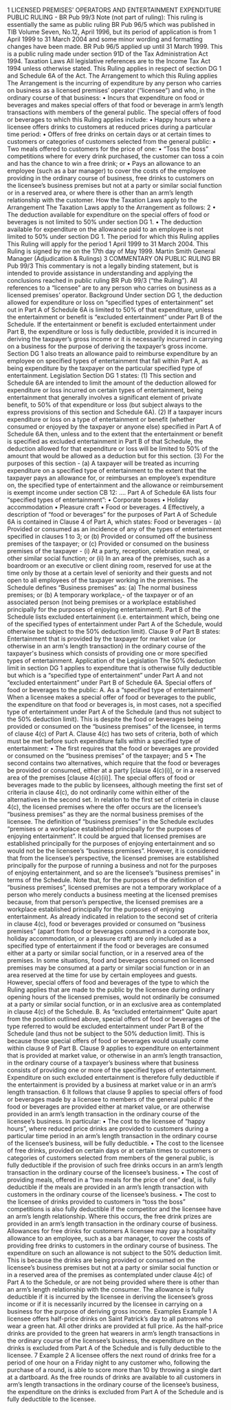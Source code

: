 1 LICENSED PREMISES’ OPERATORS AND ENTERTAINMENT EXPENDITURE PUBLIC RULING - BR Pub 99/3 Note (not part of ruling): This ruling is essentially the same as public ruling BR Pub 96/5 which was published in TIB Volume Seven, No.12, April 1996, but its period of application is from 1 April 1999 to 31 March 2004 and some minor wording and formatting changes have been made. BR Pub 96/5 applied up until 31 March 1999. This is a public ruling made under section 91D of the Tax Administration Act 1994. Taxation Laws All legislative references are to the Income Tax Act 1994 unless otherwise stated. This Ruling applies in respect of section DG 1 and Schedule 6A of the Act. The Arrangement to which this Ruling applies The Arrangement is the incurring of expenditure by any person who carries on business as a licensed premises’ operator (“licensee”) and who, in the ordinary course of that business: • Incurs that expenditure on food or beverages and makes special offers of that food or beverage in arm’s length transactions with members of the general public. The special offers of food or beverages to which this Ruling applies include: • Happy hours where a licensee offers drinks to customers at reduced prices during a particular time period: • Offers of free drinks on certain days or at certain times to customers or categories of customers selected from the general public: • Two meals offered to customers for the price of one: • “Toss the boss” competitions where for every drink purchased, the customer can toss a coin and has the chance to win a free drink; or • Pays an allowance to an employee (such as a bar manager) to cover the costs of the employee providing in the ordinary course of business, free drinks to customers on the licensee’s business premises but not at a party or similar social function or in a reserved area, or where there is other than an arm’s length relationship with the customer. How the Taxation Laws apply to the Arrangement The Taxation Laws apply to the Arrangement as follows: 2 • The deduction available for expenditure on the special offers of food or beverages is not limited to 50% under section DG 1. • The deduction available for expenditure on the allowance paid to an employee is not limited to 50% under section DG 1. The period for which this Ruling applies This Ruling will apply for the period 1 April 1999 to 31 March 2004. This Ruling is signed by me on the 17th day of May 1999. Martin Smith General Manager (Adjudication & Rulings) 3 COMMENTARY ON PUBLIC RULING BR Pub 99/3 This commentary is not a legally binding statement, but is intended to provide assistance in understanding and applying the conclusions reached in public ruling BR Pub 99/3 (“the Ruling”). All references to a “licensee” are to any person who carries on business as a licensed premises’ operator. Background Under section DG 1, the deduction allowed for expenditure or loss on “specified types of entertainment” set out in Part A of Schedule 6A is limited to 50% of that expenditure, unless the entertainment or benefit is “excluded entertainment” under Part B of the Schedule. If the entertainment or benefit is excluded entertainment under Part B, the expenditure or loss is fully deductible, provided it is incurred in deriving the taxpayer’s gross income or it is necessarily incurred in carrying on a business for the purpose of deriving the taxpayer’s gross income. Section DG 1 also treats an allowance paid to reimburse expenditure by an employee on specified types of entertainment that fall within Part A, as being expenditure by the taxpayer on the particular specified type of entertainment. Legislation Section DG 1 states: (1) This section and Schedule 6A are intended to limit the amount of the deduction allowed for expenditure or loss incurred on certain types of entertainment, being entertainment that generally involves a significant element of private benefit, to 50% of that expenditure or loss (but subject always to the express provisions of this section and Schedule 6A). (2) If a taxpayer incurs expenditure or loss on a type of entertainment or benefit (whether consumed or enjoyed by the taxpayer or anyone else) specified in Part A of Schedule 6A then, unless and to the extent that the entertainment or benefit is specified as excluded entertainment in Part B of that Schedule, the deduction allowed for that expenditure or loss will be limited to 50% of the amount that would be allowed as a deduction but for this section. (3) For the purposes of this section - (a) A taxpayer will be treated as incurring expenditure on a specified type of entertainment to the extent that the taxpayer pays an allowance for, or reimburses an employee’s expenditure on, the specified type of entertainment and the allowance or reimbursement is exempt income under section CB 12: .... Part A of Schedule 6A lists four “specified types of entertainment”: • Corporate boxes • Holiday accommodation • Pleasure craft • Food or beverages. 4 Effectively, a description of “food or beverages” for the purposes of Part A of Schedule 6A is contained in Clause 4 of Part A, which states: Food or beverages - (a) Provided or consumed as an incidence of any of the types of entertainment specified in clauses 1 to 3; or (b) Provided or consumed off the business premises of the taxpayer; or (c) Provided or consumed on the business premises of the taxpayer - (i) At a party, reception, celebration meal, or other similar social function; or (ii) In an area of the premises, such as a boardroom or an executive or client dining room, reserved for use at the time only by those at a certain level of seniority and their guests and not open to all employees of the taxpayer working in the premises. The Schedule defines “Business premises” as: (a) The normal business premises; or (b) A temporary workplace,- of the taxpayer or of an associated person (not being premises or a workplace established principally for the purposes of enjoying entertainment). Part B of the Schedule lists excluded entertainment (i.e. entertainment which, being one of the specified types of entertainment under Part A of the Schedule, would otherwise be subject to the 50% deduction limit). Clause 9 of Part B states: Entertainment that is provided by the taxpayer for market value (or otherwise in an arm's length transaction) in the ordinary course of the taxpayer's business which consists of providing one or more specified types of entertainment. Application of the Legislation The 50% deduction limit in section DG 1 applies to expenditure that is otherwise fully deductible but which is a “specified type of entertainment” under Part A and not “excluded entertainment” under Part B of Schedule 6A. Special offers of food or beverages to the public: A. As a “specified type of entertainment” When a licensee makes a special offer of food or beverages to the public, the expenditure on that food or beverages is, in most cases, not a specified type of entertainment under Part A of the Schedule (and thus not subject to the 50% deduction limit). This is despite the food or beverages being provided or consumed on the “business premises” of the licensee, in terms of clause 4(c) of Part A. Clause 4(c) has two sets of criteria, both of which must be met before such expenditure falls within a specified type of entertainment: • The first requires that the food or beverages are provided or consumed on the “business premises” of the taxpayer; and 5 • The second contains two alternatives, which require that the food or beverages be provided or consumed, either at a party \[clause 4(c)(i)\], or in a reserved area of the premises \[clause 4(c)(ii)\]. The special offers of food or beverages made to the public by licensees, although meeting the first set of criteria in clause 4(c), do not ordinarily come within either of the alternatives in the second set. In relation to the first set of criteria in clause 4(c), the licensed premises where the offer occurs are the licensee’s “business premises” as they are the normal business premises of the licensee. The definition of “business premises” in the Schedule excludes “premises or a workplace established principally for the purposes of enjoying entertainment”. It could be argued that licensed premises are established principally for the purposes of enjoying entertainment and so would not be the licensee’s “business premises”. However, it is considered that from the licensee’s perspective, the licensed premises are established principally for the purpose of running a business and not for the purposes of enjoying entertainment, and so are the licensee’s “business premises” in terms of the Schedule. Note that, for the purposes of the definition of “business premises”, licensed premises are not a temporary workplace of a person who merely conducts a business meeting at the licensed premises because, from that person’s perspective, the licensed premises are a workplace established principally for the purposes of enjoying entertainment. As already indicated in relation to the second set of criteria in clause 4(c), food or beverages provided or consumed on “business premises” (apart from food or beverages consumed in a corporate box, holiday accommodation, or a pleasure craft) are only included as a specified type of entertainment if the food or beverages are consumed either at a party or similar social function, or in a reserved area of the premises. In some situations, food and beverages consumed on licensed premises may be consumed at a party or similar social function or in an area reserved at the time for use by certain employees and guests. However, special offers of food and beverages of the type to which the Ruling applies that are made to the public by the licensee during ordinary opening hours of the licensed premises, would not ordinarily be consumed at a party or similar social function, or in an exclusive area as contemplated in clause 4(c) of the Schedule. B. As “excluded entertainment” Quite apart from the position outlined above, special offers of food or beverages of the type referred to would be excluded entertainment under Part B of the Schedule (and thus not be subject to the 50% deduction limit). This is because those special offers of food or beverages would usually come within clause 9 of Part B. Clause 9 applies to expenditure on entertainment that is provided at market value, or otherwise in an arm’s length transaction, in the ordinary course of a taxpayer’s business where that business consists of providing one or more of the specified types of entertainment. Expenditure on such excluded entertainment is therefore fully deductible if the entertainment is provided by a business at market value or in an arm’s length transaction. 6 It follows that clause 9 applies to special offers of food or beverages made by a licensee to members of the general public if the food or beverages are provided either at market value, or are otherwise provided in an arm’s length transaction in the ordinary course of the licensee’s business. In particular: • The cost to the licensee of “happy hours”, where reduced price drinks are provided to customers during a particular time period in an arm’s length transaction in the ordinary course of the licensee’s business, will be fully deductible. • The cost to the licensee of free drinks, provided on certain days or at certain times to customers or categories of customers selected from members of the general public, is fully deductible if the provision of such free drinks occurs in an arm’s length transaction in the ordinary course of the licensee’s business. • The cost of providing meals, offered in a “two meals for the price of one” deal, is fully deductible if the meals are provided in an arm’s length transaction with customers in the ordinary course of the licensee’s business. • The cost to the licensee of drinks provided to customers in “toss the boss” competitions is also fully deductible if the competitor and the licensee have an arm’s length relationship. Where this occurs, the free drink prizes are provided in an arm’s length transaction in the ordinary course of business. Allowances for free drinks for customers A licensee may pay a hospitality allowance to an employee, such as a bar manager, to cover the costs of providing free drinks to customers in the ordinary course of business. The expenditure on such an allowance is not subject to the 50% deduction limit. This is because the drinks are being provided or consumed on the licensee’s business premises but not at a party or similar social function or in a reserved area of the premises as contemplated under clause 4(c) of Part A to the Schedule, or are not being provided where there is other than an arm’s length relationship with the consumer. The allowance is fully deductible if it is incurred by the licensee in deriving the licensee’s gross income or if it is necessarily incurred by the licensee in carrying on a business for the purpose of deriving gross income. Examples Example 1 A licensee offers half-price drinks on Saint Patrick’s day to all patrons who wear a green hat. All other drinks are provided at full price. As the half-price drinks are provided to the green hat wearers in arm’s length transactions in the ordinary course of the licensee’s business, the expenditure on the drinks is excluded from Part A of the Schedule and is fully deductible to the licensee. 7 Example 2 A licensee offers the next round of drinks free for a period of one hour on a Friday night to any customer who, following the purchase of a round, is able to score more than 10 by throwing a single dart at a dartboard. As the free rounds of drinks are available to all customers in arm’s length transactions in the ordinary course of the licensee’s business, the expenditure on the drinks is excluded from Part A of the Schedule and is fully deductible to the licensee.